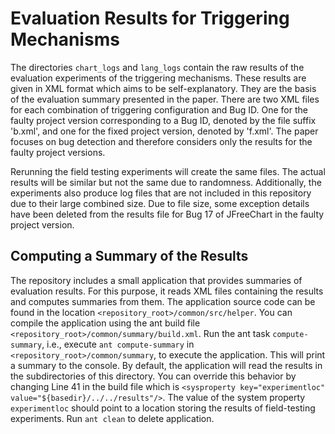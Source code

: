 # Evaluation Results for Triggering Mechanisms

The directories `chart_logs` and `lang_logs` contain the raw results of the evaluation experiments of the triggering mechanisms. These results are given in XML format which aims to be self-explanatory. They are the basis of the evaluation summary presented in the paper. 
There are two XML files for each combination of triggering configuration and Bug ID. One for the faulty project version corresponding to a Bug ID, denoted by the file suffix 'b.xml',  and one for the fixed project version, denoted by 'f.xml'. The paper focuses on bug detection and therefore considers only the results for the faulty project versions.

Rerunning the field testing experiments will create the same files. The actual results will be similar but not the same due to randomness. Additionally, the experiments also produce log files that are not included in this repository due to their large combined size. Due to file size, some exception details have been deleted from the results file for Bug 17 of JFreeChart in the faulty project version. 

## Computing a Summary of the Results
The repository includes a small application that provides summaries of evaluation results. For this purpose, it reads XML files containing the 
results and computes summaries from them. The application source code can be found in the location `<repository_root>/common/src/helper`.
You can compile the application using the ant build file `<repository_root>/common/summary/build.xml`. Run the ant task `compute-summary`, i.e., 
execute `ant compute-summary` in `<repository_root>/common/summary`, to execute the application. This will print a summary to the console.
By default, the application will read the results in the subdirectories of this directory. You can override this behavior by changing Line 41 
in the build file which is `<sysproperty key="experimentloc" value="${basedir}/../../results"/>`. The value of the system property `experimentloc` 
should point to a location storing the results of field-testing experiments. 
Run `ant clean` to delete application.
